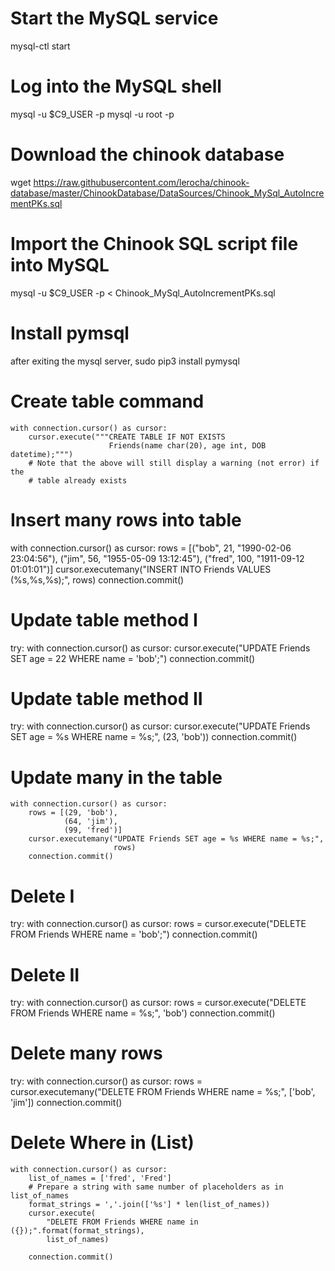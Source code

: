 # Start the MySQL service
mysql-ctl start

# Log into the MySQL shell
mysql -u $C9_USER -p mysql -u root -p

# Download the chinook database
wget https://raw.githubusercontent.com/lerocha/chinook-database/master/ChinookDatabase/DataSources/Chinook_MySql_AutoIncrementPKs.sql

# Import the Chinook SQL script file into MySQL
mysql -u $C9_USER -p < Chinook_MySql_AutoIncrementPKs.sql

# Install pymsql
after exiting the mysql server, sudo pip3 install pymysql

#    Create table command
    with connection.cursor() as cursor:
        cursor.execute("""CREATE TABLE IF NOT EXISTS
                          Friends(name char(20), age int, DOB datetime);""")
        # Note that the above will still display a warning (not error) if the
        # table already exists
        
#  Insert many rows into table
with connection.cursor() as cursor:
        rows = [("bob", 21, "1990-02-06 23:04:56"),
            ("jim", 56, "1955-05-09 13:12:45"),
            ("fred", 100, "1911-09-12 01:01:01")]
        cursor.executemany("INSERT INTO Friends VALUES (%s,%s,%s);", rows)
        connection.commit()
        
# Update table method I
try:
    with connection.cursor() as cursor:
        cursor.execute("UPDATE Friends SET age = 22 WHERE name = 'bob';")
        connection.commit()
        
# Update table method II
try:
    with connection.cursor() as cursor:
        cursor.execute("UPDATE Friends SET age = %s WHERE name = %s;",
                       (23, 'bob'))
        connection.commit()
        
# Update many in the table
    with connection.cursor() as cursor:
        rows = [(29, 'bob'),
                (64, 'jim'),
                (99, 'fred')]
        cursor.executemany("UPDATE Friends SET age = %s WHERE name = %s;",
                           rows)
        connection.commit()
# Delete I
try:
    with connection.cursor() as cursor:
        rows = cursor.execute("DELETE FROM Friends WHERE name = 'bob';")
        connection.commit()

# Delete II
try:
    with connection.cursor() as cursor:
        rows = cursor.execute("DELETE FROM Friends WHERE name = %s;", 'bob')
        connection.commit()
# Delete many rows
try:
    with connection.cursor() as cursor:
        rows = cursor.executemany("DELETE FROM Friends WHERE name = %s;", ['bob', 'jim'])
        connection.commit()
# Delete Where in (List)
    with connection.cursor() as cursor:
        list_of_names = ['fred', 'Fred']
        # Prepare a string with same number of placeholders as in list_of_names
        format_strings = ','.join(['%s'] * len(list_of_names))
        cursor.execute(
            "DELETE FROM Friends WHERE name in ({});".format(format_strings),
            list_of_names)

        connection.commit()